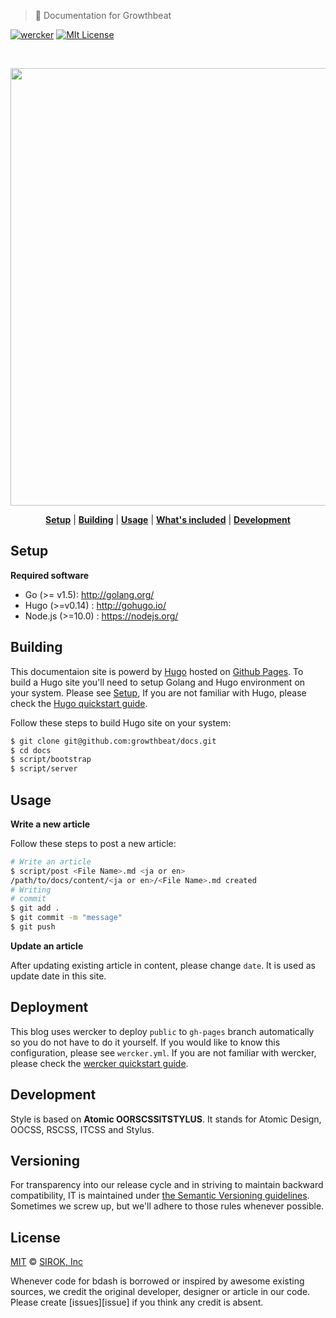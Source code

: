 > :page_facing_up: Documentation for Growthbeat

[![wercker][wercker-badge]][wercker-link]
[![MIt License][mit-badge]][mit]

<br>

<p align="center">
<img src="https://dl.dropboxusercontent.com/u/74344418/github-image/docs.png" width="700" />
</p>

<p align="center">
  <b><a href="#setup">Setup</a></b>
  |
  <b><a href="#building">Building</a></b>
  |
  <b><a href="#usage">Usage</a></b>
  |
  <b><a href="#whats-included">What's included</a></b>
  |
  <b><a href="#development">Development</a></b>
</p>


## Setup

**Required software**

* Go (>= v1.5): http://golang.org/
* Hugo (>=v0.14) : http://gohugo.io/
* Node.js (>=10.0) : https://nodejs.org/


## Building

This documentaion site is powerd by [Hugo](http://gohugo.io/) hosted on [Github Pages](https://pages.github.com/). To build a Hugo site you'll need to setup Golang and Hugo environment on your system. Please see [Setup](#setup), If you are not familiar with Hugo, please check the [Hugo quickstart guide](https://gohugo.io/overview/quickstart/).

Follow these steps to build Hugo site on your system:

```bash
$ git clone git@github.com:growthbeat/docs.git
$ cd docs
$ script/bootstrap
$ script/server
```


## Usage

**Write a new article**

Follow these steps to post a new article:

```bash
# Write an article
$ script/post <File Name>.md <ja or en>
/path/to/docs/content/<ja or en>/<File Name>.md created
# Writing
# commit
$ git add .
$ git commit -m "message"
$ git push
```

**Update an article**

After updating existing article in content, please change `date`. It is used as update date in this site.


## Deployment

This blog uses wercker to deploy `public` to `gh-pages` branch automatically so you do not have to do it yourself. If you would like to know this configuration, please see `wercker.yml`. If you are not familiar with wercker, please check the [wercker quickstart guide](http://devcenter.wercker.com/quickstarts/index.html).


## Development

Style is based on **Atomic OORSCSSITSTYLUS**. It stands for Atomic Design, OOCSS, RSCSS, ITCSS and Stylus.


## Versioning

For transparency into our release cycle and in striving to maintain backward compatibility, IT is maintained under [the Semantic Versioning guidelines](http://semver.org/). Sometimes we screw up, but we'll adhere to those rules whenever possible.


## License

[MIT][mit] © [SIROK, Inc][sirok]

Whenever code for bdash is borrowed or inspired by awesome existing sources, we credit the original developer, designer or article in our code. Please create [issues][issue] if you think any credit is absent.


[sirok]:          http://sirok.co.jp/
[mit]:            https://github.com/growthbeat/docs/blob/master/LICENSE.md
[mit-badge]:      https://img.shields.io/github/license/growthbeat/docs.svg?style=flat-square
[wercker-badge]:  https://img.shields.io/wercker/ci/growthbeat/docs.svg?style=flat-square
[wercker-link]:   https://app.wercker.com/#applications/55e7187dc0d66d1e600cf4c1
